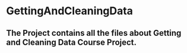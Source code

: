 # GettingAndCleaningData
## The Project contains all the files about Getting and Cleaning Data Course Project.
